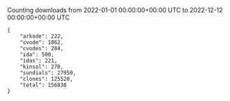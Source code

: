 
Counting downloads from 2022-01-01 00:00:00+00:00 UTC to 2022-12-12 00:00:00+00:00 UTC

```
{
    "arkode": 222,
    "cvode": 1862,
    "cvodes": 284,
    "ida": 500,
    "idas": 221,
    "kinsol": 270,
    "sundials": 27959,
    "clones": 125520,
    "total": 156838
}
```

